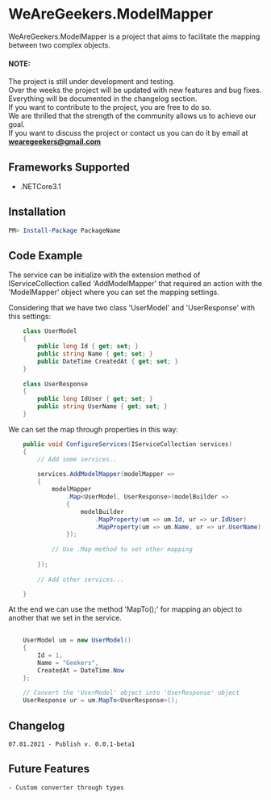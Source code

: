 # WeAreGeekers.ModelMapper

WeAreGeekers.ModelMapper is a project that aims to facilitate the mapping between two complex objects.

#### NOTE:

The project is still under development and testing.  
Over the weeks the project will be updated with new features and bug fixes.  
Everything will be documented in the changelog section.  
If you want to contribute to the project, you are free to do so.  
We are thrilled that the strength of the community allows us to achieve our goal.  
If you want to discuss the project or contact us you can do it by email at **wearegeekers@gmail.com**


## Frameworks Supported

- .NETCore3.1

## Installation

```PowerShell
PM> Install-Package PackageName
```
    
## Code Example

The service can be initialize with the extension method of IServiceCollection called 'AddModelMapper' that required an action with the 'ModelMapper' object where you can set the mapping settings.

Considering that we have two class 'UserModel' and 'UserResponse' with this settings:

```csharp
    class UserModel
    {
        public long Id { get; set; }
        public string Name { get; set; }
        public DateTime CreatedAt { get; set; }
    }
    
    class UserResponse
    {
        public long IdUser { get; set; }
        public string UserName { get; set; }
    }
```

We can set the map through properties in this way:

```csharp
    public void ConfigureServices(IServiceCollection services)
    {
        // Add some services..
        
        services.AddModelMapper(modelMapper =>
        {
            modelMapper
                .Map<UserModel, UserResponse>(modelBuilder =>
                {
                    modelBuilder
                        .MapProperty(um => um.Id, ur => ur.IdUser)
                        .MapProperty(um => um.Name, ur => ur.UserName);
                });
                
            // Use .Map method to set other mapping
            
        });
        
        // Add other services...

    }
```

At the end we can use the method 'MapTo<TObject>();' for mapping an object to another that we set in the service.

```csharp
    
    UserModel um = new UserModel()
    {
        Id = 1,
        Name = "Geekers",
        CreatedAt = DateTime.Now
    };
    
    // Convert the 'UserModel' object into 'UserResponse' object
    UserResponse ur = um.MapTo<UserResponse>();

```


## Changelog

    07.01.2021 - Publish v. 0.0.1-beta1
    
## Future Features

    - Custom converter through types
    


